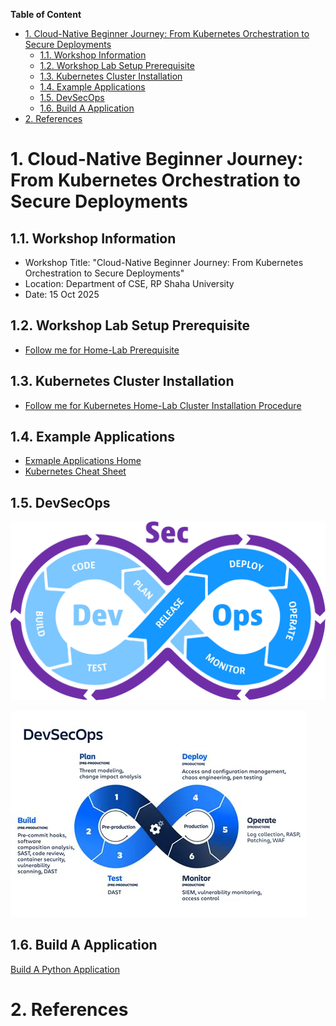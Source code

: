 **Table of Content**
- [1. Cloud-Native Beginner Journey: From Kubernetes Orchestration to Secure Deployments](#1-cloud-native-beginner-journey-from-kubernetes-orchestration-to-secure-deployments)
  - [1.1. Workshop Information](#11-workshop-information)
  - [1.2. Workshop Lab Setup Prerequisite](#12-workshop-lab-setup-prerequisite)
  - [1.3. Kubernetes Cluster Installation](#13-kubernetes-cluster-installation)
  - [1.4. Example Applications](#14-example-applications)
  - [1.5. DevSecOps](#15-devsecops)
  - [1.6. Build A Application](#16-build-a-application)
- [2. References](#2-references)


# 1. Cloud-Native Beginner Journey: From Kubernetes Orchestration to Secure Deployments


## 1.1. Workshop Information

- Workshop Title: "Cloud-Native Beginner Journey: From Kubernetes Orchestration to Secure Deployments"
- Location: Department of CSE, RP Shaha University
- Date: 15 Oct 2025



## 1.2. Workshop Lab Setup Prerequisite
- [Follow me for Home-Lab Prerequisite](./../../installation/home-lab-preparation/README.md)


## 1.3. Kubernetes Cluster Installation

- [Follow me for Kubernetes Home-Lab Cluster Installation Procedure](./../../installation/kubernetes-lab-setup/READEME.md)


## 1.4. Example Applications

- [Exmaple Applications Home](./../../docs/example-applications/README.md)
- [Kubernetes Cheat Sheet](./docs/kubernetes-cheatsheet.md)

## 1.5. DevSecOps

![](../../docs/images/devsecops-feedback-loop-1.png)

![](../../docs/images/devsecops-flow.png)

## 1.6. Build A Application

[Build A Python Application](./../../build/README.md)


# 2. References